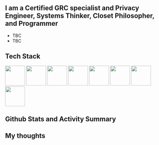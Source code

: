 ## I am a Certified GRC specialist and Privacy Engineer, Systems Thinker, Closet Philosopher, and Programmer

- TBC
- TBC




## Tech Stack

<img src="https://cdn.jsdelivr.net/gh/devicons/devicon/icons/csharp/csharp-original.svg" width=64 height=64/> <img src="https://cdn.jsdelivr.net/gh/devicons/devicon/icons/jenkins/jenkins-line.svg" width=64 height=64/> <img src="https://cdn.jsdelivr.net/gh/devicons/devicon/icons/jira/jira-original.svg" width=64 height=64/> <img src="https://cdn.jsdelivr.net/gh/devicons/devicon/icons/neo4j/neo4j-original.svg" width=64 height=64/> <img src="https://cdn.jsdelivr.net/gh/devicons/devicon/icons/nodejs/nodejs-original.svg" width=64 height=64/> <img src="https://cdn.jsdelivr.net/gh/devicons/devicon/icons/python/python-original.svg" width=64 height=64/> <img src="https://cdn.jsdelivr.net/gh/devicons/devicon/icons/visualstudio/visualstudio-plain.svg"  width=64 height=64/> <img src="https://cdn.jsdelivr.net/gh/devicons/devicon/icons/jetbrains/jetbrains-original.svg" width=64 height=64/>
          
          
          

## Github Stats and Activity Summary



## My thoughts

